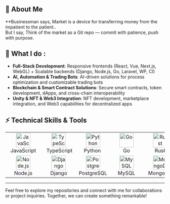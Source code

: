 ## 🌟 About Me

**Businessman says, <bold>Market is a device for transferring money from the impatient to the patient.</bold>. <br /> <bold>But I say, Think of the market as a Git repo — commit with patience, push with purpose.</bold>

## 🌟 What I do :

- **Full-Stack Development**: Responsive frontends (React, Vue, Next.js, WebGL) + Scalable backends (Django, Node.js, Go, Laravel, WP, CI)
- **AI, Automation & Trading Bots**: AI-driven solutions for process optimization and customizable trading bots
- **Blockchain & Smart Contract Solutions**: Secure smart contracts, token development, dApps, and cross-chain interoperability
- **Unity & NFT & Web3 Integration**: NFT development, marketplace integration, and Web3 capabilities for decentralized apps


## ⚡ Technical Skills & Tools

<table>
  <tr>
    <td align="center" style="min-width: 90px;">
      <img src="https://skillicons.dev/icons?i=js" alt="JavaScript" width="45" height="45" />
      <br />&nbsp;&nbsp;JavaScript&nbsp;&nbsp;
    </td>
    <td align="center" style="min-width: 90px;">
      <img src="https://skillicons.dev/icons?i=ts" alt="TypeScript" width="45" height="45" />
      <br />&nbsp;&nbsp;TypeScript&nbsp;
    </td>
    <td align="center" style="min-width: 90px;">
        <img src="https://skillicons.dev/icons?i=python" alt="Python" width="45" height="45" />
        <br />&nbsp;Python&nbsp;&nbsp;
      </td>
    <td align="center" style="min-width: 90px;">
    <img src="https://skillicons.dev/icons?i=go" alt="Go" width="45" height="45" />
    <br />&nbsp;&nbsp;&nbsp;&nbsp;&nbsp;&nbsp;Go&nbsp;&nbsp;&nbsp;&nbsp;&nbsp;&nbsp;
    </td>
    <td align="center" style="min-width: 90px;">
        <img src="https://skillicons.dev/icons?i=rust" alt="Rust" width="45" height="45" />
        <br />&nbsp;&nbsp;&nbsp;&nbsp;Rust&nbsp;&nbsp;&nbsp;&nbsp;
      </td>
      <td align="center" style="min-width: 90px;">
        <img src="https://skillicons.dev/icons?i=solidity" alt="Solidity" width="45" height="45" />
        <br />Solidity
      </td>
    <td align="center" style="min-width: 90px;">
      <img src="https://skillicons.dev/icons?i=react" alt="React" width="45" height="45" />
      <br />&nbsp;&nbsp;&nbsp;&nbsp;React&nbsp;&nbsp;&nbsp;&nbsp;
    </td>
    <td align="center" style="min-width: 90px;">
      <img src="https://skillicons.dev/icons?i=nextjs" alt="Next.js" width="45" height="45" />
      <br />&nbsp;&nbsp;Next.js&nbsp;&nbsp;
    </td>
    <td align="center" style="min-width: 90px;">
      <img src="https://skillicons.dev/icons?i=vue" alt="Vue.js" width="45" height="45" />
      <br />&nbsp;&nbsp;&nbsp;&nbsp;Vue&nbsp;&nbsp;&nbsp;&nbsp;
    </td>    
    
  </tr>
  <tr>
    <td align="center" style="min-width: 90px;">
        <img src="https://skillicons.dev/icons?i=nodejs" alt="Node.js" width="45" height="45" />
        <br />&nbsp;&nbsp;Node.js&nbsp;&nbsp;
      </td>
    <td align="center" style="min-width: 90px;">
    <img src="https://skillicons.dev/icons?i=django" alt="Django" width="45" height="45" />
    <br />&nbsp;&nbsp;Django&nbsp;&nbsp;
    </td>
    <td align="center" style="min-width: 90px;">
    <img src="https://skillicons.dev/icons?i=postgres" alt="PostgreSQL" width="45" height="45" />
    <br />PostgreSQL
    </td>
    <td align="center" style="min-width: 90px;">
    <img src="https://skillicons.dev/icons?i=mysql" alt="MySQL" width="45" height="45" />
    <br />&nbsp;&nbsp;MySQL&nbsp;&nbsp;
    </td>
    <td align="center" style="min-width: 90px;">
    <img src="https://skillicons.dev/icons?i=mongodb" alt="MongoDB" width="45" height="45" />
    <br />&nbsp;MongoDB&nbsp;
    </td>
    <td align="center" style="min-width: 90px;">
    <img src="https://skillicons.dev/icons?i=redis" alt="Redis" width="45" height="45" />
    <br />&nbsp;&nbsp;Redis&nbsp;&nbsp;
    </td>
    <td align="center" style="min-width: 90px;">
      <img src="https://skillicons.dev/icons?i=git" alt="Git" width="45" height="45" />
      <br />&nbsp;&nbsp;&nbsp;&nbsp;Git&nbsp;&nbsp;&nbsp;&nbsp;
    </td>
    <td align="center" style="min-width: 90px;">
        <img src="https://skillicons.dev/icons?i=docker" alt="Docker" width="45" height="45" />
        <br />&nbsp;Docker&nbsp;
      </td>
    <td align="center" style="min-width: 90px;">
      <img src="https://skillicons.dev/icons?i=aws" alt="AWS" width="45" height="45" />
      <br />&nbsp;&nbsp;&nbsp;&nbsp;AWS&nbsp;&nbsp;&nbsp;&nbsp;
    </td>
  </tr>
</table>


---

Feel free to explore my repositories and connect with me for collaborations or project inquiries. Together, we can create something remarkable!
